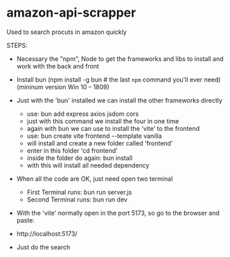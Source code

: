 # amazon-api-scrapper
Used to search procuts in amazon quickly

STEPS:
- Necessary the "npm", Node to get the frameworks and libs to install and work with the back and front
- Install bun (npm install -g bun # the last `npm` command you'll ever need) (mininum version Win 10 – 1809) 
- Just with the 'bun' installed we can install the other frameworks directly
    - use: bun add express axios jsdom cors
    - just with this command we install the four in one time
    - again with bun we can use to install the 'vite' to the frontend
    - use: bun create vite frontend --template vanilla
    - will install and create a new folder called 'frontend'
    - enter in this folder 'cd frontend'
    - inside the folder do again: bun install
    - with this will install all needed dependency

- When all the code are OK, just need open two terminal
    - First Terminal runs: bun run server.js
    - Second Terminal runs: bun run dev

- With the 'vite' normally open in the port 5173, so go to the browser and paste:
- http://localhost:5173/
- Just do the search
